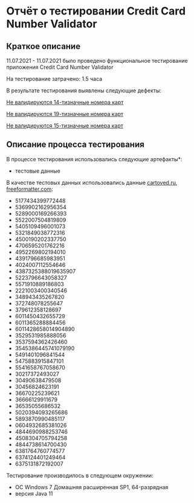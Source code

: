 # Отчёт о тестировании Credit Card Number Validator

## Краткое описание

11.07.2021 - 11.07.2021 было проведено функциональное тестирование приложения Credit Card Number Validator

На тестирование затрачено: 1.5 часа

В результате тестирования выявлены следующие дефекты:

[Не валидируются 14-тизначные номера карт](https://github.com/lissitsa/CreditCardNumberValidator/issues/1#issue-941515259)

[Не валидируются 19-тизначные номера карт](https://github.com/lissitsa/CreditCardNumberValidator/issues/2#issue-941516811)

[Не валидируются 15-тизначные номера карт](https://github.com/lissitsa/CreditCardNumberValidator/issues/3#issue-941518860)

## Описание процесса тестирования

В процессе тестирования использовались следующие артефакты*:
* тестовые данные

В качестве тестовых данных использовались данные [cartoved.ru](https://cartoved.ru/common/generator-kreditnyh-kart.html), [freeformatter.com](https://www.freeformatter.com/credit-card-number-generator-validator.html):
* 5177434399772448
* 5369902162956354
* 5289000169266393
* 5522007504819809
* 5405109496001073
* 5321849038772316
* 4500190202337750
* 4706595201762216
* 4952269802194010
* 4391796685983951
* 4024007112554646
* 4387325388019635907
* 5223796643058327
* 5571910889186803
* 2221003400340546
* 348943435267820
* 372748078255647
* 379612358128697
* 6011450432655729
* 6011365288884456
* 6011428658014904890
* 3529531985888056
* 3537594362426460
* 3545386445741079190
* 5491401096841544
* 5475883915847101
* 5541658767058670
* 30217372493027
* 30490638479508
* 30456824623191
* 36670225239621
* 36666129911679
* 36535055686532
* 5020394093265686
* 5893870990485117 
* 0604932685381026
* 4844690988253746
* 4508304705794258
* 4844738614700430
* 6381764760774577
* 6374124401249464
* 6375131872192007


Тестирование производилось в следующем окружении:
* ОС Windows 7 Домашняя расширенная SP1, 64-разрядная
* версия Java 11
